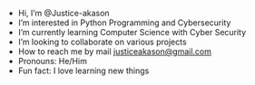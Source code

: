 - Hi, I’m @Justice-akason
- I’m interested in Python Programming and Cybersecurity
- I’m currently learning Computer Science with Cyber Security
- I’m looking to collaborate on various projects
- How to reach me by mail justiceakason@gmail.com
- Pronouns: He/Him
- Fun fact: I love learning new things

